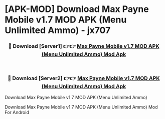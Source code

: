 # [APK-MOD] Download Max Payne Mobile v1.7 MOD APK (Menu Unlimited Ammo) - jx707


<div align="center">
<h3>🔴 Download [Server1] 👉👉 <a href="https://apk-comot.site?title=Max_Payne_Mobile_v1.7_MOD_APK_(Menu_Unlimited_Ammo)">Max Payne Mobile v1.7 MOD APK (Menu Unlimited Ammo) Mod Apk</a></h3><br>
<h3>🔴 Download [Server2] 👉👉 <a href="https://apk-comot.site?title=Max_Payne_Mobile_v1.7_MOD_APK_(Menu_Unlimited_Ammo)">Max Payne Mobile v1.7 MOD APK (Menu Unlimited Ammo) Mod Apk</a></h3>
</div>



Download Max Payne Mobile v1.7 MOD APK (Menu Unlimited Ammo) 

Download Max Payne Mobile v1.7 MOD APK (Menu Unlimited Ammo) Mod For Android